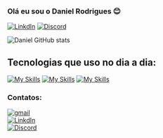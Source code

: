 ### Olá eu sou o Daniel Rodrigues 😊

[![LinkdIn](https://img.shields.io/badge/LinkedIn-0077B5?style=for-the-badge&logo=linkedin&logoColor=white)](https://www.linkedin.com/in/daniel-simeao-004167182/)
[![Discord](https://img.shields.io/badge/Discord-7289DA?style=for-the-badge&logo=discord&logoColor=white)](https://discordapp.com/users/385591688414101507)

![Daniel GitHub stats](https://github-readme-stats.vercel.app/api?username=DanielRdSimeao&show_icons=true&theme=dracula)

## Tecnologias que uso no dia a dia:

[![My Skills](https://skillicons.dev/icons?i=typescript,javascript,nodejs,html,css)](https://skillicons.dev)
[![My Skills](https://skillicons.dev/icons?i=react,discord)](https://skillicons.dev)
[![My Skills](https://skillicons.dev/icons?i=vscode,figma,photoshop)](https://skillicons.dev)


### Contatos:
[![gmail](https://img.shields.io/badge/Gmail-D14836?style=for-the-badge&logo=gmail&logoColor=white)](https://mail.google.com/mail/u/0/?fs=1&tf=cm&source=mailto&su=Gmail&to=danielrodrigues.s1256@gmail.com) <br>
[![LinkdIn](https://img.shields.io/badge/LinkedIn-0077B5?style=for-the-badge&logo=linkedin&logoColor=white)](https://www.linkedin.com/in/daniel-simeao-004167182/) <br>
[![Discord](https://img.shields.io/badge/Discord-7289DA?style=for-the-badge&logo=discord&logoColor=white)](https://discordapp.com/users/385591688414101507)
